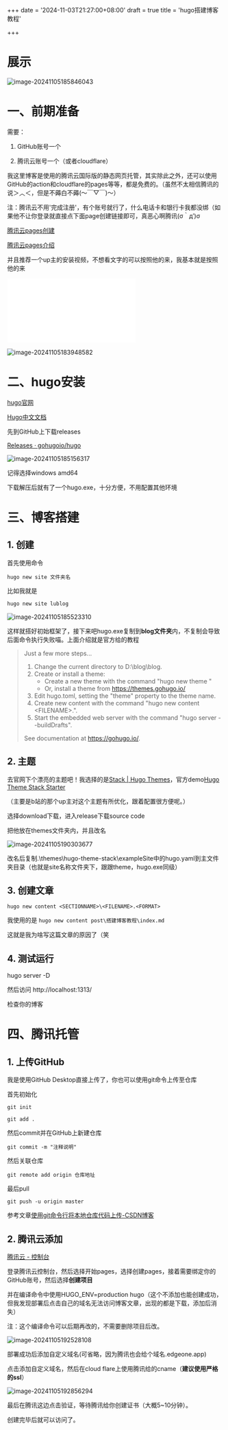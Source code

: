 +++
date = '2024-11-03T21:27:00+08:00'
draft = true
title = 'hugo搭建博客教程'

+++

# 展示

![image-20241105185846043](D:\blog\lublog\content\post\搭建博客教程\image-20241105185846043.png)

# 一、前期准备

需要：

1. GitHub账号一个

2. 腾讯云账号一个（或者cloudflare）

​    我这里博客是使用的腾讯云国际版的静态网页托管，其实除此之外，还可以使用GitHub的action和cloudflare的pages等等，都是免费的。（虽然不太相信腾讯的说＞︿＜，但是不薅白不薅(～￣▽￣)～）

   注：腾讯云不用'完成注册'，有个账号就行了，什么电话卡和银行卡我都没绑（如果他不让你登录就直接点下面page创建链接即可，真恶心啊腾讯(σ｀д′)σ

[腾讯云pages创建](https://console.tencentcloud.com/edgeone/pages?action=create)

[腾讯云pages介绍](https://edgeone.ai/blog/details/edgeone-pages)

并且推荐一个up主的安装视频，不想看文字的可以按照他的来，我基本就是按照他的来

<iframe src="//player.bilibili.com/player.html?isOutside=true&aid=112901989862899&bvid=BV1bovfeaEtQ&cid=500001637623206&p=1" scrolling="no" border="0" frameborder="no" framespacing="0" allowfullscreen="true"></iframe>

![image-20241105183948582](D:\blog\lublog\content\post\搭建博客教程\image-20241105183948582.png)

# 二、hugo安装

[hugo官网](https://gohugo.io/)

[Hugo中文文档](https://www.gohugo.org/)

先到GitHub上下载releases

[Releases · gohugoio/hugo](https://github.com/gohugoio/hugo/releases)

![image-20241105185156317](D:\blog\lublog\content\post\搭建博客教程\image-20241105185156317.png)

记得选择windows amd64 

下载解压后就有了一个hugo.exe，十分方便，不用配置其他环境

# 三、博客搭建

## 1. 创建

首先使用命令

```
hugo new site 文件夹名
```

比如我就是

```cmd
hugo new site lublog
```

![image-20241105185523310](D:\blog\lublog\content\post\搭建博客教程\image-20241105185523310.png)

这样就搭好初始框架了，接下来吧hugo.exe复制到**blog文件夹**内，不复制会导致后面命令执行失败喵。上面介绍就是官方给的教程

> Just a few more steps...
>
> 1. Change the current directory to D:\blog\blog.
> 2. Create or install a theme:
>    - Create a new theme with the command "hugo new theme <THEMENAME>"
>    - Or, install a theme from https://themes.gohugo.io/
> 3. Edit hugo.toml, setting the "theme" property to the theme name.
> 4. Create new content with the command "hugo new content <SECTIONNAME>\<FILENAME>.<FORMAT>".
> 5. Start the embedded web server with the command "hugo server --buildDrafts".
>
> See documentation at https://gohugo.io/.

## 2. 主题

去官网下个漂亮的主题吧！我选择的是[Stack | Hugo Themes](https://themes.gohugo.io/themes/hugo-theme-stack/)，官方demo[Hugo Theme Stack Starter](https://demo.stack.jimmycai.com/)

（主要是b站的那个up主对这个主题有所优化，跟着配置很方便呢。）

选择download下载，进入release下载source code 

[release]: https://github.com/CaiJimmy/hugo-theme-stack/archive/refs/tags/v3.29.0.zip

把他放在themes文件夹内，并且改名

![image-20241105190303677](D:\blog\lublog\content\post\搭建博客教程\image-20241105190303677.png)

改名后复制.\themes\hugo-theme-stack\exampleSite中的hugo.yaml到主文件夹目录（也就是site名称文件夹下，跟跟theme，hugo.exe同级）

## 3. 创建文章

```
hugo new content <SECTIONNAME>\<FILENAME>.<FORMAT>
```

我使用的是 `hugo new content post\搭建博客教程\index.md`

这就是我为啥写这篇文章的原因了（笑

## 4. 测试运行

hugo server -D

然后访问 http://localhost:1313/

检查你的博客

# 四、腾讯托管

## 1. 上传GitHub

我是使用GitHub Desktop直接上传了，你也可以使用git命令上传至仓库

首先初始化

```
git init
```

```
git add .
```

然后commit并在GitHub上新建仓库

```
git commit -m "注释说明"
```

然后关联仓库

```
git remote add origin 仓库地址
```

最后pull

```
git push -u origin master
```

参考文章[使用git命令行将本地仓库代码上传-CSDN博客](https://blog.csdn.net/weixin_43896643/article/details/113803354)

## 2. 腾讯云添加

[腾讯云 - 控制台](https://console.tencentcloud.com/edgeone/pages)

登录腾讯云控制台，然后选择开始pages，选择创建pages，接着需要绑定你的GitHub账号，然后选择**创建项目**

并在编译命令中使用HUGO_ENV=production hugo（这个不添加也能创建成功，但我发现部署后点击自己的域名无法访问博客文章，出现的都是下载，添加后消失）

注：这个编译命令可以后期再改的，不需要删除项目后改。

![image-20241105192528108](D:\blog\lublog\content\post\搭建博客教程\image-20241105192528108.png)

部署成功后添加自定义域名(可省略，因为腾讯也会给个域名.edgeone.app)

点击添加自定义域名，然后在cloud flare上使用腾讯给的cname（**建议使用严格的ssl**）

![image-20241105192856294](D:\blog\lublog\content\post\搭建博客教程\image-20241105192856294.png)

最后在腾讯这边点击验证，等待腾讯给你创建证书（大概5~10分钟）。

创建完毕后就可以访问了。

